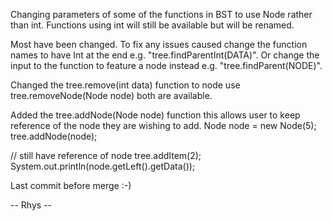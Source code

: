 Changing parameters of some of the functions in BST to use Node rather than int. Functions using int will still be available but will be renamed.

Most have been changed. To fix any issues caused change the function names to have Int at the end e.g. "tree.findParentInt(DATA)".
Or change the input to the function to feature a node instead e.g. "tree.findParent(NODE)".

Changed the tree.remove(int data) function to node use tree.removeNode(Node node) both are available.

Added the tree.addNode(Node node) function this allows user to keep reference of the node they are wishing to add.
Node node = new Node(5);
tree.addNode(node);

// still have reference of node
tree.addItem(2);
System.out.println(node.getLeft().getData());

Last commit before merge :-)

-- Rhys --
